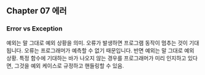 ## Chapter 07 에러
### Error vs Exception
예외는 말 그대로 예외 상황을 의미. 오류가 발생하면 프로그램 동작이 멈추는 것이 기대됩니다.
오류는 프로그래머가 예측할 수 없기 때문입니다.
반면 예외는 말 그대로 예외 상황. 특정 함수에 기대하는 바가 나오지 않는 경우를 프로그래머가 미리 인지하고 있다면, 그것을 예외 케이스로 규정하고 핸들링할 수 있음.